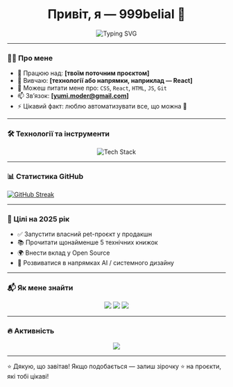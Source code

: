 <!-- Привітання -->
<h1 align="center">
  Привіт, я — 999belial 👋
</h1>

<p align="center">
  <img src="https://readme-typing-svg.demolab.com?font=Fira+Code&size=24&pause=1000&color=F7F7F7&center=true&vCenter=true&width=600&lines=Full-stack+розробник;Прихильник+чистого+коду;Люблю+Python%2C+JavaScript+та+нові+технології" alt="Typing SVG" />
</p>

---

### 🧑‍💻 Про мене

- 🔭 Працюю над: **[твоїм поточним проєктом]**
- 🌱 Вивчаю: **[технології або напрямки, наприклад — React]**
- 💬 Можеш питати мене про: `CSS`, `React`, `HTML`, `JS`, `Git`
- 📫 Звʼязок: **[yumi.moder@gmail.com]**
- ⚡ Цікавий факт: люблю автоматизувати все, що можна 🤖

---

### 🛠️ Технології та інструменти

<p align="center">
  <img src="https://skillicons.dev/icons?i=js,react,nodejs,html,css,git,github,vscode" alt="Tech Stack" />
</p>

---

### 📊 Статистика GitHub

[![GitHub Streak](http://github-readme-streak-stats.herokuapp.com?user=999belial&theme=dark&background=000000)](https://git.io/streak-stats)

---

### 🎯 Цілі на 2025 рік

- ✅ Запустити власний pet-проєкт у продакшн
- 📚 Прочитати щонайменше 5 технічних книжок
- 🌍 Внести вклад у Open Source
- 🧠 Розвиватися в напрямках AI / системного дизайну

---

### 📬 Як мене знайти

<p align="center">
  <a href="mailto:yumi.moder@gmail.com"><img src="https://img.shields.io/badge/email-%23D14836.svg?style=for-the-badge&logo=gmail&logoColor=white"/></a>
  <a href="https://t.me/твій_telegram"><img src="#" /></a>
  <a href="https://linkedin.com/in/твій_профіль"><img src="#" /></a>
</p>

---

### 🔥 Активність

<p align="center">
  <img src="https://github-profile-summary-cards.vercel.app/api/cards/profile-details?username=ТВІЙ_USERNAME&theme=tokyonight" />
</p>

---

⭐ Дякую, що завітав! Якщо подобається — залиш зірочку ⭐ на проєкти, які тобі цікаві!

